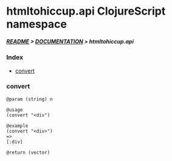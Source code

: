 
# htmltohiccup.api ClojureScript namespace

##### [README](../../../README.md) > [DOCUMENTATION](../../COVER.md) > htmltohiccup.api

### Index

- [convert](#convert)

### convert

```
@param (string) n
```

```
@usage
(convert "<div")
```

```
@example
(convert "<div>")
=>
[:div]
```

```
@return (vector)
```